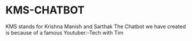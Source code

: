 # KMS-CHATBOT
KMS stands for Krishna Manish and Sarthak 
The Chatbot we have created is because of a famous Youtuber:-Tech with Tim

